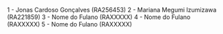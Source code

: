 1 - Jonas Cardoso Gonçalves (RA256453)
2 - Mariana Megumi Izumizawa  (RA221859)
3 - Nome do Fulano  (RAXXXXX)
4 - Nome do Fulano  (RAXXXXX)
5 - Nome do Fulano  (RAXXXXX)
